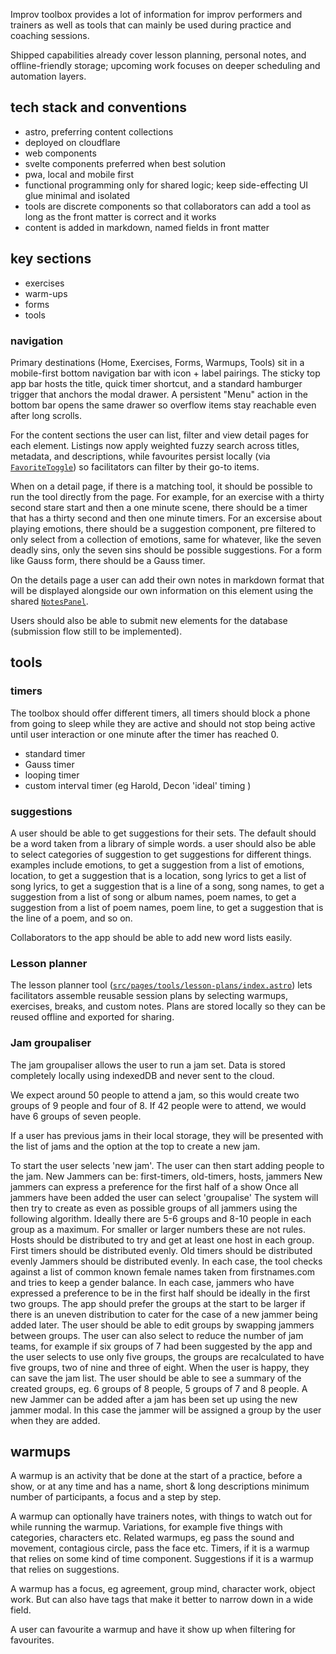Improv toolbox provides a lot of information for improv performers and trainers as well as tools that can mainly be used during practice and coaching sessions.

Shipped capabilities already cover lesson planning, personal notes, and offline-friendly storage; upcoming work focuses on deeper scheduling and automation layers.

## tech stack and conventions

- astro, preferring content collections
- deployed on cloudflare
- web components
- svelte components preferred when best solution
- pwa, local and mobile first
- functional programming only for shared logic; keep side-effecting UI glue minimal and isolated
- tools are discrete components so that collaborators can add a tool as long as the front matter is correct and it works
- content is added in markdown, named fields in front matter

## key sections

- exercises
- warm-ups
- forms
- tools

### navigation

Primary destinations (Home, Exercises, Forms, Warmups, Tools) sit in a mobile-first bottom navigation bar with icon + label pairings. The sticky top app bar hosts the title, quick timer shortcut, and a standard hamburger trigger that anchors the modal drawer. A persistent "Menu" action in the bottom bar opens the same drawer so overflow items stay reachable even after long scrolls.

For the content sections the user can list, filter and view detail pages for each element. Listings now apply weighted fuzzy search across titles, metadata, and descriptions, while favourites persist locally (via [`FavoriteToggle`](../src/components/FavoriteToggle.astro)) so facilitators can filter by their go-to items.

When on a detail page, if there is a matching tool, it should be possible to run the tool directly from the page. For example, for an exercise with a thirty second stare start and then a one minute scene, there should be a timer that has a thirty second and then one minute timers. For an excersise about playing emotions, there should be a suggestion component, pre filtered to only select from a collection of emotions, same for whatever, like the seven deadly sins, only the seven sins should be possible suggestions. For a form like Gauss form, there should be a Gauss timer.

On the details page a user can add their own notes in markdown format that will be displayed alongside our own information on this element using the shared [`NotesPanel`](../src/components/NotesPanel.astro).

Users should also be able to submit new elements for the database (submission flow still to be implemented).

## tools

### timers

The toolbox should offer different timers, all timers should block a phone from going to sleep while they are active and should not stop being active until user interaction or one minute after the timer has reached 0.

- standard timer
- Gauss timer
- looping timer
- custom interval timer (eg Harold, Decon 'ideal' timing )

### suggestions

A user should be able to get suggestions for their sets. The default should be a word taken from a library of simple words. a user should also be able to select categories of suggestion to get suggestions for different things. examples include emotions, to get a suggestion from a list of emotions, location, to get a suggestion that is a location, song lyrics to get a list of song lyrics, to get a suggestion that is a line of a song, song names, to get a suggestion from a list of song or album names, poem names, to get a suggestion from a list of poem names, poem line, to get a suggestion that is the line of a poem, and so on.

Collaborators to the app should be able to add new word lists easily.

### Lesson planner

The lesson planner tool ([`src/pages/tools/lesson-plans/index.astro`](../src/pages/tools/lesson-plans/index.astro)) lets facilitators assemble reusable session plans by selecting warmups, exercises, breaks, and custom notes. Plans are stored locally so they can be reused offline and exported for sharing.

### Jam groupaliser

The jam groupaliser allows the user to run a jam set. Data is stored completely locally using indexedDB and never sent to the cloud.

We expect around 50 people to attend a jam, so this would create two groups of 9 people and four of 8. If 42 people were to attend, we would have 6 groups of seven people.

If a user has previous jams in their local storage, they will be presented with the list of jams and the option at the top to create a new jam.

To start the user selects 'new jam'.
The user can then start adding people to the jam.
New Jammers can be: first-timers, old-timers, hosts, jammers
New jammers can express a preference for the first half of a show
Once all jammers have been added the user can select 'groupalise'
The system will then try to create as even as possible groups of all jammers using the following algorithm.
Ideally there are 5-6 groups and 8-10 people in each group as a maximum. For smaller or larger numbers these are not rules.
Hosts should be distributed to try and get at least one host in each group.
First timers should be distributed evenly.
Old timers should be distributed evenly
Jammers should be distributed evenly.
In each case, the tool checks against a list of common known female names taken from firstnames.com and tries to keep a gender balance.
In each case, jammers who have expressed a preference to be in the first half should be ideally in the first two groups.
The app should prefer the groups at the start to be larger if there is an uneven distribution to cater for the case of a new jammer being added later.
The user should be able to edit groups by swapping jammers between groups.
The user can also select to reduce the number of jam teams, for example if six groups of 7 had been suggested by the app and the user selects to use only five groups, the groups are recalculated to have five groups, two of nine and three of eight.
When the user is happy, they can save the jam list.
The user should be able to see a summary of the created groups, eg. 6 groups of 8 people, 5 groups of 7 and 8 people.
A new Jammer can be added after a jam has been set up using the new jammer modal. In this case the jammer will be assigned a group by the user when they are added.

## warmups

A warmup is an activity that be done at the start of a practice, before a show, or at any time and has a name, short & long descriptions minimum number of participants, a focus and a step by step.

A warmup can optionally have trainers notes, with things to watch out for while running the warmup. Variations, for example five things with categories, characters etc. Related warmups, eg pass the sound and movement, contagious circle, pass the face etc. Timers, if it is a warmup that relies on some kind of time component. Suggestions if it is a warmup that relies on suggestions.

A warmup has a focus, eg agreement, group mind, character work, object work. But can also have tags that make it better to narrow down in a wide field.

A user can favourite a warmup and have it show up when filtering for favourites.

